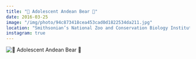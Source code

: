 ```yaml
---
title: "🐻 Adolescent Andean Bear 🐻"
date: 2016-03-25
image: "/img/photo/94c873418cea453cad0d1822534da211.jpg"
location: "Smithsonian’s National Zoo and Conservation Biology Institute"
instagram: true
---
```


![🐻 Adolescent Andean Bear 🐻](/img/photo/94c873418cea453cad0d1822534da211.jpg)

